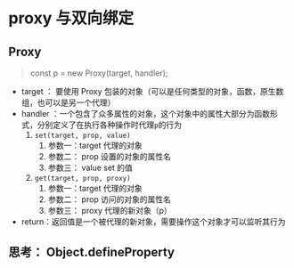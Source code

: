 # proxy 与双向绑定

## Proxy

> const p = new Proxy(target, handler);

- target ： 要使用 Proxy 包装的对象（可以是任何类型的对象，函数，原生数组，也可以是另一个代理）
- handler ：一个包含了众多属性的对象，这个对象中的属性大部分为函数形式，分别定义了在执行各种操作时代理`p`的行为
  1. `set(target, prop, value)`
     1. 参数一：target 代理的对象
     2. 参数二： prop 设置的对象的属性名
     3. 参数三： value set 的值
  2. `get(target, prop, proxy)`
     1. 参数一：target 代理的对象
     2. 参数二： prop 访问的对象的属性名
     3. 参数三： proxy 代理的新对象（p）
- return：返回值是一个被代理的新对象，需要操作这个对象才可以监听其行为

## 思考： Object.defineProperty
